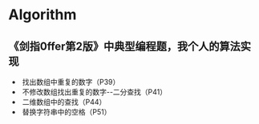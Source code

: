 # Algorithm
## 《剑指0ffer第2版》中典型编程题，我个人的算法实现  

*  找出数组中重复的数字（P39）
*  不修改数组找出重复的数字--二分查找（P41）
*  二维数组中的查找（P44）
*  替换字符串中的空格（P51）

